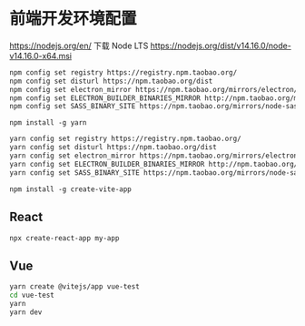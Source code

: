 # 前端开发环境配置

<https://nodejs.org/en/> 下载 Node LTS <https://nodejs.org/dist/v14.16.0/node-v14.16.0-x64.msi>

```sh
npm config set registry https://registry.npm.taobao.org/
npm config set disturl https://npm.taobao.org/dist
npm config set electron_mirror https://npm.taobao.org/mirrors/electron/
npm config set ELECTRON_BUILDER_BINARIES_MIRROR http://npm.taobao.org/mirrors/electron-builder-binaries/
npm config set SASS_BINARY_SITE https://npm.taobao.org/mirrors/node-sass/
```

`npm install -g yarn`

```sh
yarn config set registry https://registry.npm.taobao.org/
yarn config set disturl https://npm.taobao.org/dist
yarn config set electron_mirror https://npm.taobao.org/mirrors/electron/
yarn config set ELECTRON_BUILDER_BINARIES_MIRROR http://npm.taobao.org/mirrors/electron-builder-binaries/
yarn config set SASS_BINARY_SITE https://npm.taobao.org/mirrors/node-sass/
```

`npm install -g create-vite-app`

## React

`npx create-react-app my-app`

## Vue

```bash
yarn create @vitejs/app vue-test
cd vue-test
yarn
yarn dev
```
